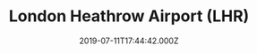 ---
date: 2019-07-11T17:44:42.000Z
title: London Heathrow Airport (LHR)
latitude: 51.46999605336242
longitude: -0.4589796066284179
url: https://www.heathrow.com
category: checkin
---